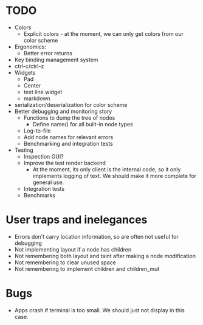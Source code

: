 
# TODO

- Colors
  - Explicit colors - at the moment, we can only get colors from our color scheme
- Ergonomics:
  - Better error returns
- Key binding management system
- ctrl-c/ctrl-z
- Widgets
  - Pad
  - Center
  - text line widget
  - markdown
- serialization/deserialization for color scheme
- Better debugging and monitoring story
  - Functions to dump the tree of nodes
    - Define name() for all built-in node types
  - Log-to-file
  - Add node names for relevant errors
  - Benchmarking and integration tests
- Testing
  - Inspection GUI?
  - Improve the test render backend
    - At the moment, its only client is the internal code, so it only implements
      logging of text. We should make it more complete for general use.
  - Integration tests
  - Benchmarks


# User traps and inelegances

  - Errors don't carry location information, so are often not useful for debugging
  - Not implementing layout if a node has children
  - Not remembering both layout and taint after making a node modification
  - Not remembering to clear unused space
  - Not remembering to implement children and children_mut

# Bugs

  - Apps crash if terminal is too small. We should just not display in this case.